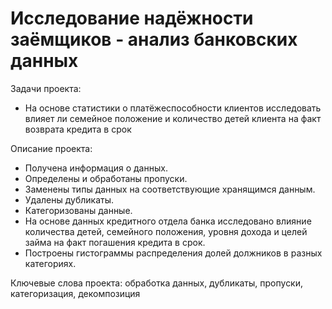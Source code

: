 # Исследование надёжности заёмщиков - анализ банковских данных

Задачи проекта:
- На основе статистики о платёжеспособности клиентов исследовать влияет ли семейное положение и количество детей клиента на факт возврата кредита в срок

Описание проекта:
- Получена информация о данных. 
- Определены и обработаны пропуски. 
- Заменены типы данных на соответствующие хранящимся данным. 
- Удалены дубликаты. 
- Категоризованы данные. 
- На основе данных кредитного отдела банка исследовано влияние количества детей, семейного положения, уровня дохода и целей займа на факт погашения кредита в срок. 
- Построены гистограммы распределения долей должников в разных категориях.

Ключевые слова проекта: обработка данных, дубликаты, пропуски, категоризация, декомпозиция
